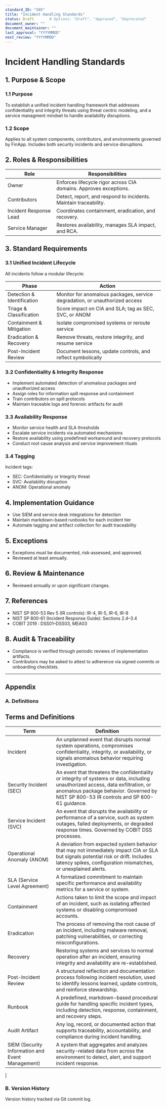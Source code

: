 ```yaml
---
standard_ID: "S05"
title: "Incident Handling Standards"
status: Draft       # Options: "Draft", "Approved", "Deprecated"  
document_owner: ""  
document_maintainer: ""  
last_approval: "YYYYMMDD"  
next_review: "YYYYMMDD"  
---
```


# Incident Handling Standards 

## 1. Purpose & Scope
### 1.1 Purpose
To establish a unified incident handling framework that addresses confidentiality and integrity threats using threat centric modeling, and a service managment mindset to handle availability disruptions.

### 1.2 Scope
Applies to all system components, contributors, and environments governed by FinApp. Includes both security incidents and service disruptions.

## 2. Roles & Responsibilities
| Role                  | Responsibilities                                                   |
|-----------------------|---------------------------------------------------------------------|
| Owner                 | Enforces lifecycle rigor across CIA domains. Approves exceptions.   |
| Contributors          | Detect, report, and respond to incidents. Maintain traceability.    |
| Incident Response Lead| Coordinates containment, eradication, and recovery.                |
| Service Manager       | Restores availability, manages SLA impact, and RCA.                |

## 3. Standard Requirements
### 3.1 Unified Incident Lifecycle
All incidents follow a modular lifecycle:

| Phase                   | Action                                                        |
|------------------------|---------------------------------------------------------------| 
| Detection & Identification | Monitor for anomalous packages, service degradation, or unauthorized access |
| Triage & Classification    | Score impact on CIA and SLA; tag as SEC, SVC, or ANOM       | 
| Containment & Mitigation   | Isolate compromised systems or reroute service              |
| Eradication & Recovery     | Remove threats, restore integrity, and resume service       |
| Post-Incident Review       | Document lessons, update controls, and reflect symbolically |

### 3.2 Confidentiality & Integrity Response 
- Implement automated detection of anomalous packages and unauthorized access
- Assign roles for information spill response and containment
- Train contributors on spill protocols
- Maintain traceable logs and forensic artifacts for audit

### 3.3 Availability Response
- Monitor service health and SLA thresholds
- Escalate service incidents via automated mechanisms
- Restore availability using predefined workaround and recovery protocols
- Conduct root cause analysis and service improvement rituals

### 3.4 Tagging 
Incident tags:
- SEC: Confidentiality or Integrity threat
- SVC: Availability disruption
- ANOM: Operational anomaly

## 4. Implementation Guidance
- Use SIEM and service desk integrations for detection
- Maintain markdown-based runbooks for each incident tier
- Automate tagging and artifact collection for audit traceability

## 5. Exceptions
- Exceptions must be documented, risk-assessed, and approved.
- Reviewed at least annually.  

## 6. Review & Maintenance
- Reviewed annually or upon significant changes.

## 7. References
- NIST SP 800-53 Rev 5 (IR controls): IR-4, IR-5, IR-6, IR-8
- NIST SP 800-61 (Incident Response Guide): Sections 2.4–3.4
- COBIT 2019 : DSS01–DSS03, MEA03

## 8. Audit & Traceability
- Compliance is verified through periodic reviews of implementation artifacts.
- Contributors may be asked to attest to adherence via signed commits or onboarding checklists.

---

## Appendix

### A. Definitions
## Terms and Definitions

| Term                   | Definition |
|------------------------|------------|
| Incident               | An unplanned event that disrupts normal system operations, compromises confidentiality, integrity, or availability, or signals anomalous behavior requiring investigation. |
| Security Incident (SEC) | An event that threatens the confidentiality or integrity of systems or data, including unauthorized access, data exfiltration, or anomalous package behavior. Governed by NIST SP 800-53 IR controls and SP 800-61 guidance. |
| Service Incident (SVC) | An event that disrupts the availability or performance of a service, such as system outages, failed deployments, or degraded response times. Governed by COBIT DSS processes. |
| Operational Anomaly (ANOM) | A deviation from expected system behavior that may not immediately impact CIA or SLA but signals potential risk or drift. Includes latency spikes, configuration mismatches, or unexplained alerts. |
| SLA (Service Level Agreement) | A formalized commitment to maintain specific performance and availability metrics for a service or system. |
| Containment            | Actions taken to limit the scope and impact of an incident, such as isolating affected systems or disabling compromised accounts. |
| Eradication            | The process of removing the root cause of an incident, including malware removal, patching vulnerabilities, or correcting misconfigurations. |
| Recovery               | Restoring systems and services to normal operation after an incident, ensuring integrity and availability are re-established. |
| Post-Incident Review   | A structured reflection and documentation process following incident resolution, used to identify lessons learned, update controls, and reinforce stewardship. |
| Runbook                | A predefined, markdown-based procedural guide for handling specific incident types, including detection, response, containment, and recovery steps. |
| Audit Artifact         | Any log, record, or documented action that supports traceability, accountability, and compliance during incident handling. |
| SIEM (Security Information and Event Management) | A system that aggregates and analyzes security-related data from across the environment to detect, alert, and support incident response. |
|
### B. Version History
Version history tracked via Git commit log.
